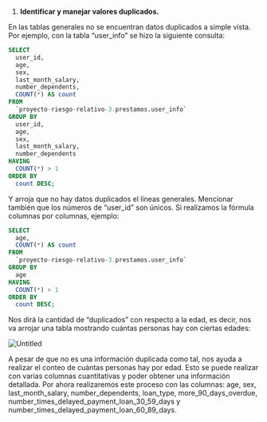 1. **Identificar y manejar valores duplicados.**

En las tablas generales no se encuentran datos duplicados a simple vista. Por ejemplo, con la tabla “user_info” se hizo la siguiente consulta:

```sql
SELECT
  user_id,
  age,
  sex,
  last_month_salary,
  number_dependents,
  COUNT(*) AS count
FROM
  `proyecto-riesgo-relativo-3.prestamos.user_info`
GROUP BY
  user_id,
  age,
  sex,
  last_month_salary,
  number_dependents
HAVING
  COUNT(*) > 1
ORDER BY
  count DESC;
```

Y arroja que no hay datos duplicados el líneas generales. Mencionar también que los números de “user_id” son únicos. Si realizamos la fórmula columnas por columnas, ejemplo:

```sql
SELECT
  age,
  COUNT(*) AS count
FROM
  `proyecto-riesgo-relativo-3.prestamos.user_info`
GROUP BY
  age
HAVING
  COUNT(*) > 1
ORDER BY
  count DESC;
```

Nos dirá la cantidad de “duplicados” con respecto a la edad, es decir, nos va arrojar una tabla mostrando cuántas personas hay con ciertas edades:

![Untitled](https://prod-files-secure.s3.us-west-2.amazonaws.com/4f6e4884-28e6-47a8-8b41-9105cb8c0fed/b9888bc3-e651-47ba-bfce-70f4dcdc398c/Untitled.png)

A pesar de que no es una información duplicada como tal, nos ayuda a realizar el conteo de cuántas personas hay por edad. Esto se puede realizar con varias columnas cuantitativas y poder obtener una información detallada. Por ahora realizaremos este proceso con las columnas: age, sex, last_month_salary, number_dependents, loan_type,  more_90_days_overdue, number_times_delayed_payment_loan_30_59_days y number_times_delayed_payment_loan_60_89_days.
